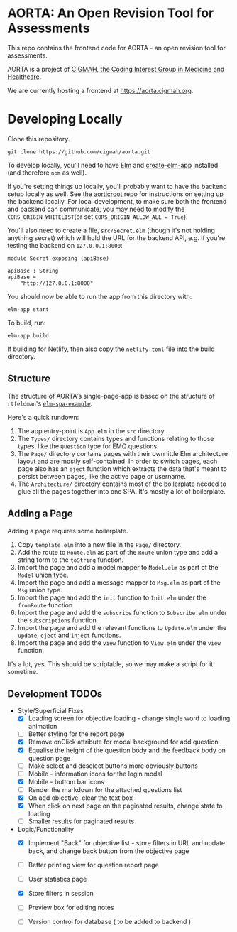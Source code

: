 # AORTA: An Open Revision Tool for Assessments

This repo contains the frontend code for AORTA - an open revision tool for assessments.

AORTA is a project of [CIGMAH, the Coding Interest Group in Medicine and Healthcare](https://cigmah.org/).

We are currently hosting a frontend at https://aorta.cigmah.org.

# Developing Locally

Clone this repository.

```
git clone https://github.com/cigmah/aorta.git
```

To develop locally, you'll need to have [Elm](https://elm-lang.org/) and [create-elm-app](https://github.com/halfzebra/create-elm-app) installed (and therefore `npm` as well). 

If you're setting things up locally, you'll probably want to have the backend setup locally as well. See the [aorticroot](https://github.com/cigmah/aorticroot) repo for instructions on setting up the backend locally. For local development, to make sure both the frontend and backend can communicate, you may need to modify the `CORS_ORIGIN_WHITELIST`(or set `CORS_ORIGIN_ALLOW_ALL = True`). 

You'll also need to create a file, `src/Secret.elm` (though it's not holding anything secret) which will hold the URL for the backend API, e.g. if you're testing the backend on `127.0.0.1:8000`: 

```
module Secret exposing (apiBase)

apiBase : String
apiBase =
    "http://127.0.0.1:8000"
```

You should now be able to run the app from this directory with:

```
elm-app start
```

To build, run:

```
elm-app build
```

If building for Netlify, then also copy the `netlify.toml` file into the build directory.

## Structure

The structure of AORTA's single-page-app is based on the structure of
`rtfeldman`'s [`elm-spa-example`](https://github.com/rtfeldman/elm-spa-example).

Here's a quick rundown:

1. The app entry-point is `App.elm` in the `src` directory.
2. The `Types/` directory contains types and functions relating to those types, like the `Question` type for EMQ questions.
3. The `Page/` directory contains pages with their own little Elm architecture layout and are mostly self-contained.
   In order to switch pages, each page also has an `eject` function which extracts the data that's meant to persist
   between pages, like the active page or username.
4. The `Architecture/` directory contains most of the boilerplate needed to glue all the
   pages together into one SPA. It's mostly a lot of boilerplate.

## Adding a Page

Adding a page requires some boilerplate.

1. Copy `template.elm` into a new file in the `Page/` directory.
2. Add the route to `Route.elm` as part of the `Route` union type and add a string form to the `toString` function.
3. Import the page and add a model mapper to `Model.elm` as part of the `Model` union type.
4. Import the page and add a message mapper to `Msg.elm` as part of the `Msg` union type.
5. Import the page and add the `init` function to `Init.elm` under the `fromRoute` function.
6. Import the page and add the `subscribe` function to `Subscribe.elm` under the `subscriptions` function.
7. Import the page and add the relevant functions to `Update.elm` under the `update`, `eject` and `inject` functions.
8. Import the page and add the `view` function to `View.elm` under the `view` function.

It's a lot, yes. This should be scriptable, so we may make a script for it sometime.

## Development TODOs

- Style/Superficial Fixes
  - [X] Loading screen for objective loading - change single word to loading animation
  - [ ] Better styling for the report page
  - [X] Remove onClick attribute for modal background for add question 
  - [X] Equalise the height of the question body and the feedback body on
        question page
  - [ ] Make select and deselect buttons more obviously buttons
  - [ ] Mobile - information icons for the login modal
  - [X] Mobile - bottom bar icons
  - [ ] Render the markdown for the attached questions list
  - [X] On add objective, clear the text box
  - [X] When click on next page on the paginated results, change state to loading
  - [ ] Smaller results for paginated results
- Logic/Functionality
  - [X] Implement "Back" for objective list - store filters in URL and update
        back, and change back button from the objective page
  - [ ] Better printing view for question report page
  - [ ] User statistics page
  - [X] Store filters in session 
  - [ ] Preview box for editing notes
  - [ ] Version control for database ( to be added to backend )
  
    
